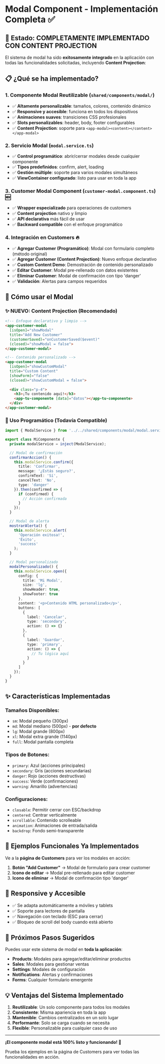 # Modal Component - Implementación Completa ✅

## 🎉 Estado: **COMPLETAMENTE IMPLEMENTADO CON CONTENT PROJECTION**

El sistema de modal ha sido **exitosamente integrado** en la aplicación con todas las funcionalidades solicitadas, incluyendo **Content Projection**:

## 📋 ¿Qué se ha implementado?

### 1. **Componente Modal Reutilizable** (`shared/components/modal/`)
- ✅ **Altamente personalizable**: tamaños, colores, contenido dinámico
- ✅ **Responsive y accesible**: funciona en todos los dispositivos
- ✅ **Animaciones suaves**: transiciones CSS profesionales
- ✅ **Slots personalizables**: header, body, footer configurables
- ✅ **Content Projection**: soporte para `<app-modal><content></content></app-modal>`

### 2. **Servicio Modal** (`modal.service.ts`)
- ✅ **Control programático**: abrir/cerrar modales desde cualquier componente
- ✅ **Tipos predefinidos**: confirm, alert, loading
- ✅ **Gestión múltiple**: soporte para varios modales simultáneos
- ✅ **ViewContainer configurado**: listo para usar en toda la app

### 3. **Customer Modal Component** (`customer-modal.component.ts`) 🆕
- ✅ **Wrapper especializado** para operaciones de customers
- ✅ **Content projection** nativo y limpio
- ✅ **API declarativa** más fácil de usar
- ✅ **Backward compatible** con el enfoque programático

### 4. **Integración en Customers** 🔥
- ✅ **Agregar Customer (Programático)**: Modal con formulario completo (método original)
- ✅ **Agregar Customer (Content Projection)**: Nuevo enfoque declarativo
- ✅ **Custom Content Demo**: Demostración de contenido personalizado
- ✅ **Editar Customer**: Modal pre-rellenado con datos existentes
- ✅ **Eliminar Customer**: Modal de confirmación con tipo 'danger'
- ✅ **Validación**: Alertas para campos requeridos

## 🚀 Cómo usar el Modal

### ✨ NUEVO: Content Projection (Recomendado)

```html
<!-- Enfoque declarativo y limpio -->
<app-customer-modal 
  [isOpen]="showModal" 
  title="Add New Customer"
  (customerSaved)="onCustomerSaved($event)"
  (closed)="showModal = false">
</app-customer-modal>

<!-- Contenido personalizado -->
<app-customer-modal 
  [isOpen]="showCustomModal"
  title="Custom Content"
  [showForm]="false"
  (closed)="showCustomModal = false">
  
  <div class="p-4">
    <h3>¡Tu contenido aquí!</h3>
    <app-tu-componente [data]="datos"></app-tu-componente>
  </div>
</app-customer-modal>
```

### 🔧 Uso Programático (Todavía Compatible)

```typescript
import { ModalService } from '../../shared/components/modal/modal.service';

export class MiComponente {
  private modalService = inject(ModalService);

  // Modal de confirmación
  confirmarAccion() {
    this.modalService.confirm({
      title: 'Confirmar',
      message: '¿Estás seguro?',
      confirmText: 'Sí',
      cancelText: 'No',
      type: 'danger'
    }).then(confirmed => {
      if (confirmed) {
        // Acción confirmada
      }
    });
  }

  // Modal de alerta
  mostrarAlerta() {
    this.modalService.alert(
      'Operación exitosa!',
      'Éxito',
      'success'
    );
  }

  // Modal personalizado
  modalPersonalizado() {
    this.modalService.open({
      config: {
        title: 'Mi Modal',
        size: 'lg',
        showHeader: true,
        showFooter: true
      },
      content: '<p>Contenido HTML personalizado</p>',
      buttons: [
        {
          label: 'Cancelar',
          type: 'secondary',
          action: () => {}
        },
        {
          label: 'Guardar',
          type: 'primary',
          action: () => {
            // Tu lógica aquí
          }
        }
      ]
    });
  }
}
```

## ✨ Características Implementadas

### Tamaños Disponibles:
- `sm`: Modal pequeño (300px)
- `md`: Modal mediano (500px) - **por defecto**
- `lg`: Modal grande (800px)
- `xl`: Modal extra grande (1140px)
- `full`: Modal pantalla completa

### Tipos de Botones:
- `primary`: Azul (acciones principales)
- `secondary`: Gris (acciones secundarias)
- `danger`: Rojo (acciones destructivas)
- `success`: Verde (confirmaciones)
- `warning`: Amarillo (advertencias)

### Configuraciones:
- `closable`: Permitir cerrar con ESC/backdrop
- `centered`: Centrar verticalmente
- `scrollable`: Contenido scrolleable
- `animation`: Animaciones de entrada/salida
- `backdrop`: Fondo semi-transparente

## 🔧 Ejemplos Funcionales Ya Implementados

Ve a la **página de Customers** para ver los modales en acción:

1. **Botón "Add Customer"** → Modal de formulario para crear customer
2. **Icono de editar** → Modal pre-rellenado para editar customer
3. **Icono de eliminar** → Modal de confirmación tipo 'danger'

## 📱 Responsive y Accesible

- ✅ Se adapta automáticamente a móviles y tablets
- ✅ Soporte para lectores de pantalla
- ✅ Navegación con teclado (ESC para cerrar)
- ✅ Bloqueo de scroll del body cuando está abierto

## 🎯 Próximos Pasos Sugeridos

Puedes usar este sistema de modal en **toda la aplicación**:

- **Products**: Modales para agregar/editar/eliminar productos
- **Sales**: Modales para gestionar ventas
- **Settings**: Modales de configuración
- **Notifications**: Alertas y confirmaciones
- **Forms**: Cualquier formulario emergente

## 💡 Ventajas del Sistema Implementado

1. **Reutilizable**: Un solo componente para todos los modales
2. **Consistente**: Misma apariencia en toda la app
3. **Mantenible**: Cambios centralizados en un solo lugar
4. **Performante**: Solo se carga cuando se necesita
5. **Flexible**: Personalizable para cualquier caso de uso

---

**¡El componente modal está 100% listo y funcionando! 🎉**

Prueba los ejemplos en la página de Customers para ver todas las funcionalidades en acción.
